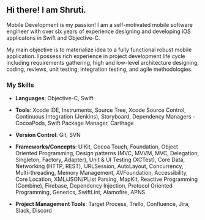 ## Hi there! I am Shruti.

Mobile Development is my passion! I am a self-motivated mobile software engineer with over six years of experience designing and developing iOS applicatons in Swift and Objective-C.

My main objective is to materialize idea to a fully functional robust mobile application. I possess rich experience in project development life cycle including requirements gathering, high and low-level architecture designing, coding, reviews, unit testing, integration testing, and agile methodologies.

### My Skills

- **Languages**: Objective-C, Swift

- **Tools**: Xcode IDE, Instruments, Source Tree, Xcode Source Control, Continuous Integration (Jenkins), Storyboard, Dependency Managers - CocoaPods, Swift Package Manager, Carthage

- **Version Control**: Git, SVN

- **Frameworks/Concepts**: UIKit, Cocoa Touch, Foundation, Object Oriented Programming, Design
patterns (MVC, MVVM, MVC, Delegation, Singleton, Factory, Adapter), Unit & UI Testing (XCTest),
Core Data, Networking (HTTP, REST), URLSession, AutoLayout, Concurrency, Multi-threading,
Memory Management, AVFoundation, Accessibility, Core Location, XML/JSON/PList Parsing,
MapKit, Reactive Programming (Combine), Firebase, Dependency Injection, Protocol Oriented
Programming, Generics, SwiftLint, Alamofire, APNS

- **Project Management Tools**: Target Process, Trello, Confluence, Jira, Slack, Discord
